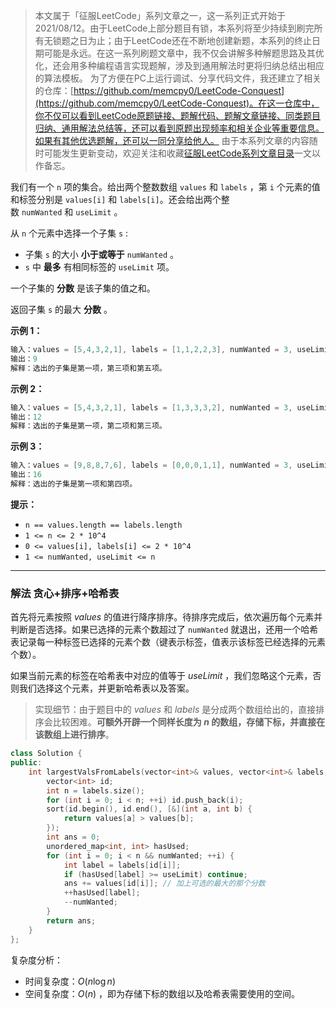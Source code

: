 > 本文属于「征服LeetCode」系列文章之一，这一系列正式开始于2021/08/12。由于LeetCode上部分题目有锁，本系列将至少持续到刷完所有无锁题之日为止；由于LeetCode还在不断地创建新题，本系列的终止日期可能是永远。在这一系列刷题文章中，我不仅会讲解多种解题思路及其优化，还会用多种编程语言实现题解，涉及到通用解法时更将归纳总结出相应的算法模板。
> <b></b>
> 为了方便在PC上运行调试、分享代码文件，我还建立了相关的仓库：[https://github.com/memcpy0/LeetCode-Conquest](https://github.com/memcpy0/LeetCode-Conquest)。在这一仓库中，你不仅可以看到LeetCode原题链接、题解代码、题解文章链接、同类题目归纳、通用解法总结等，还可以看到原题出现频率和相关企业等重要信息。如果有其他优选题解，还可以一同分享给他人。
> <b></b>
> 由于本系列文章的内容随时可能发生更新变动，欢迎关注和收藏[征服LeetCode系列文章目录](https://memcpy0.blog.csdn.net/article/details/119656559)一文以作备忘。

我们有一个 `n` 项的集合。给出两个整数数组 `values` 和 `labels` ，第 `i` 个元素的值和标签分别是 `values[i]` 和 `labels[i]`。还会给出两个整数 `numWanted` 和 `useLimit` 。

从 `n` 个元素中选择一个子集 `s` :
-   子集 `s` 的大小 **小于或等于** `numWanted` 。
-   `s` 中 **最多** 有相同标签的 `useLimit` 项。

一个子集的 **分数** 是该子集的值之和。

返回子集 `s` 的最大 **分数** 。

**示例 1：**
```java
输入：values = [5,4,3,2,1], labels = [1,1,2,2,3], numWanted = 3, useLimit = 1
输出：9
解释：选出的子集是第一项，第三项和第五项。
```
**示例 2：**
```java
输入：values = [5,4,3,2,1], labels = [1,3,3,3,2], numWanted = 3, useLimit = 2
输出：12
解释：选出的子集是第一项，第二项和第三项。
```
**示例 3：**
```java
输入：values = [9,8,8,7,6], labels = [0,0,0,1,1], numWanted = 3, useLimit = 1
输出：16
解释：选出的子集是第一项和第四项。
```
**提示：**
-   `n == values.length == labels.length`
-   `1 <= n <= 2 * 10^4`
-   `0 <= values[i], labels[i] <= 2 * 10^4`
-   `1 <= numWanted, useLimit <= n`

---
### 解法 贪心+排序+哈希表
首先将元素按照 $\textit{values}$ 的值进行降序排序。待排序完成后，依次遍历每个元素并判断是否选择。如果已选择的元素个数超过了 `numWanted` 就退出，还用一个哈希表记录每一种标签已选择的元素个数（键表示标签，值表示该标签已经选择的元素个数）。

如果当前元素的标签在哈希表中对应的值等于 $\textit{useLimit}$ ，我们忽略这个元素，否则我们选择这个元素，并更新哈希表以及答案。
> 实现细节：由于题目中的 $\textit{values}$ 和 $\textit{labels}$ 是分成两个数组给出的，直接排序会比较困难。**可额外开辟一个同样长度为 $n$ 的数组，存储下标，并直接在该数组上进行排序**。
```cpp
class Solution { 
public:
    int largestValsFromLabels(vector<int>& values, vector<int>& labels, int numWanted, int useLimit) { 
        vector<int> id;
        int n = labels.size();
        for (int i = 0; i < n; ++i) id.push_back(i);
        sort(id.begin(), id.end(), [&](int a, int b) {
            return values[a] > values[b];
        }); 
        int ans = 0;
        unordered_map<int, int> hasUsed;
        for (int i = 0; i < n && numWanted; ++i) {
            int label = labels[id[i]];
            if (hasUsed[label] >= useLimit) continue; 
            ans += values[id[i]]; // 加上可选的最大的那个分数
            ++hasUsed[label];
            --numWanted;
        }
        return ans;
    }
};
```
复杂度分析：
- 时间复杂度：$O(n\log⁡n)$
- 空间复杂度：$O(n)$ ，即为存储下标的数组以及哈希表需要使用的空间。
 